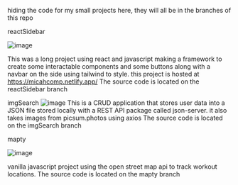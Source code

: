 hiding the code for my small projects here, they will all be in the branches of this repo

reactSidebar

![image](https://user-images.githubusercontent.com/118682791/221739048-cd9b730c-1edd-4a68-acc9-d4eb627bdb05.png)

This was a long project using react and javascript making a framework to create some interactable components and some buttons along with a navbar on the side using tailwind to style. 
this project is hosted at https://micahcomp.netlify.app/
The source code is located on the reactSidebar branch

imgSearch
![image](https://user-images.githubusercontent.com/118682791/221743691-a2a0a31b-4a64-41f0-926e-b1ae2b2db147.png)
This is a CRUD application that stores user data into a JSON file stored locally with a REST API package called json-server. it also takes images from picsum.photos using axios
The source code is located on the imgSearch branch

mapty

![image](https://user-images.githubusercontent.com/118682791/221744661-8748cf6b-da70-4fa5-91b8-42f6cb311102.png)

vanilla javascript project using the open street map api to track workout locations. 
The source code is located on the mapty branch
